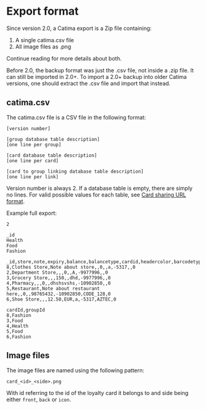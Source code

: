 # Export format

Since version 2.0, a Catima export is a Zip file containing:

1. A single catima.csv file
2. All image files as .png

Continue reading for more details about both.

Before 2.0, the backup format was just the .csv file, not inside a .zip file. It can still be imported in 2.0+. To import a 2.0+ backup into older Catima versions, one should extract the .csv file and import that instead.

## catima.csv
The catima.csv file is a CSV file in the following format:

```
[version number]

[group database table description]
[one line per group]

[card database table description]
[one line per card]

[card to group linking database table description]
[one line per link]
```

Version number is always 2. If a database table is empty, there are simply no lines. For valid possible values for each table, see [Card sharing URL format](card_sharing_url_format).

Example full export:
```
2

_id
Health
Food
Fashion

_id,store,note,expiry,balance,balancetype,cardid,headercolor,barcodetype,starstatus
8,Clothes Store,Note about store,,0,,a,-5317,,0
2,Department Store,,,0,,A,-9977996,,0
3,Grocery Store,,,150,,dhd,-9977996,,0
4,Pharmacy,,,0,,dhshsvshs,-10902850,,0
5,Restaurant,Note about restaurant here,,0,,98765432,-10902850,CODE_128,0
6,Shoe Store,,,12.50,EUR,a,-5317,AZTEC,0

cardId,groupId
8,Fashion
3,Food
4,Health
5,Food
6,Fashion
```

## Image files
The image files are named using the following pattern:
```
card_<id>_<side>.png
```

With id referring to the id of the loyalty card it belongs to and side being either `front`, `back` or `icon`.
